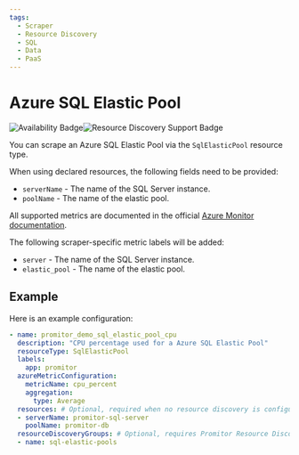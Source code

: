 ```yaml
---
tags:
  - Scraper
  - Resource Discovery
  - SQL
  - Data
  - PaaS
---
```


# Azure SQL Elastic Pool

![Availability Badge](https://img.shields.io/badge/Available%20Starting-v2.1-green.svg)![Resource Discovery Support Badge](https://img.shields.io/badge/Support%20for%20Resource%20Discovery-Yes-green.svg)

You can scrape an Azure SQL Elastic Pool via the `SqlElasticPool` resource type.

When using declared resources, the following fields need to be provided:

- `serverName` - The name of the SQL Server instance.
- `poolName` - The name of the elastic pool.

All supported metrics are documented in the official [Azure Monitor documentation](https://docs.microsoft.com/en-us/azure/azure-monitor/platform/metrics-supported#microsoftsqlserverselasticpools).

The following scraper-specific metric labels will be added:

- `server` - The name of the SQL Server instance.
- `elastic_pool` - The name of the elastic pool.

## Example

Here is an example configuration:

```yaml
- name: promitor_demo_sql_elastic_pool_cpu
  description: "CPU percentage used for a Azure SQL Elastic Pool"
  resourceType: SqlElasticPool
  labels:
    app: promitor
  azureMetricConfiguration:
    metricName: cpu_percent
    aggregation:
      type: Average
  resources: # Optional, required when no resource discovery is configured
  - serverName: promitor-sql-server
    poolName: promitor-db
  resourceDiscoveryGroups: # Optional, requires Promitor Resource Discovery agent (https://promitor.io/concepts/how-it-works#using-resource-discovery)
  - name: sql-elastic-pools
```
